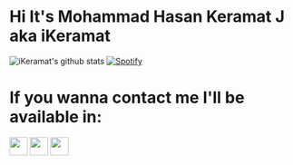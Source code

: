 # Hi It's Mohammad Hasan Keramat J aka iKeramat
![iKeramat's github stats](https://github-readme-stats.vercel.app/api?username=iKeramat&show_icons=true&theme=dracula&count_private=true)
[![Spotify](https://novatorem-ikeramat.vercel.app/api/spotify)](https://open.spotify.com/user/ikeramat)


# If you wanna contact me I'll be available in:
[<img src="https://www.vectorlogo.zone/logos/twitter/twitter-tile.svg" width="32">](https://twitter.com/i_keramat)
[<img src="https://www.vectorlogo.zone/logos/instagram/instagram-tile.svg" width="32">](https://www.instagram.com/i_keramat)
[<img src="https://www.vectorlogo.zone/logos/telegram/telegram-tile.svg" width="32">](http://t.me/ikeramat)
